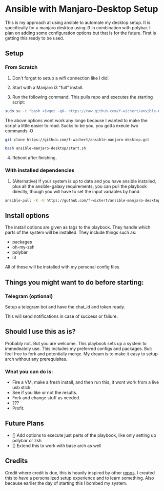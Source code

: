 # Ansible with Manjaro-Desktop Setup
This is my approach at using ansible to automate my desktop setup. It is specifically for a manjaro desktop using i3 in combination with polybar. I plan on adding some configuration options but that is for the future. First is getting this ready to be used.



## Setup
### From Scratch
1. Don't forget to setup a wifi connection like I did.

2. Start with a Manjaro i3 "full" install.

3. Run the following command. This pulls repo and executes the starting script:
```bash
sudo su -c "bash <(wget -qO- https://raw.github.com/f-wichert/ansible-manjaro-desktop/main/start.sh)" root
```

The above options wont work any longe because I wanted to make the script a little easier to read. Sucks to be you, you gotta exeute two commands :O
```bash
git clone https://github.com/f-wichert/ansible-manjaro-desktop.git
```
```bash
bash ansible-manjaro-desktop/start.sh
```

4. Reboot after finishing.


### With installed dependencies
1. (Alternative) If your system is up to date and you have ansible installed, plus all the ansible-galaxy requirements, you can pull the playbook directly, though you will have to set the input variables by hand:
```bash
ansible-pull -K -U https://guthub.com/f-wichert/ansible-manjaro-desktop -e user_login={{ your_username }} --tags "packages,oh-my-zsh,i3,polybar"
```


## Install options
The install options are given as tags to the playbook. They handle which parts of the system will be installed. They include things such as:

- packages
- oh-my-zsh
- polybar
- i3

All of these will be installed with my personal config files. 




## Things you might want to do before starting:

### Telegram (optional)
Setup a telegram bot and have the chat_id and token ready.

This will send notifications in case of success or failure.


## Should I use this as is?
Probably not. But you are welcome. This playbook sets up a system to immedeately use. This includes my preferred configs and packages. But: feel free to fork and potentially merge. My dream is to make it easy to setup arch without any prerequisites.


### What you can do is:
- Fire a VM, make a fresh install, and then run this, it wont work from a live usb stick
- See if you like or not the results.
- Fork and change stuff as needed.
- ???
- Profit.


## Future Plans
- [] Add options to execute just parts of the playbook, like only setting up polybar or zsh
- [] Extend this to work with base arch as well


## Credits
Credit where credit is due, this is heavily inspired by other [repos](https://github.com/jothi-prasath/archlinux-playbook?tab=readme-ov-file). I created this to have a personalized setup experience and to learn something. Also because earlier the day of starting this I bombed my system.
